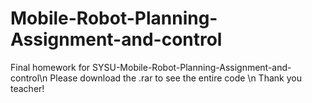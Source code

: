 # Mobile-Robot-Planning-Assignment-and-control
Final homework for SYSU-Mobile-Robot-Planning-Assignment-and-control\n
Please download the .rar to see the entire code \n
Thank you teacher!
